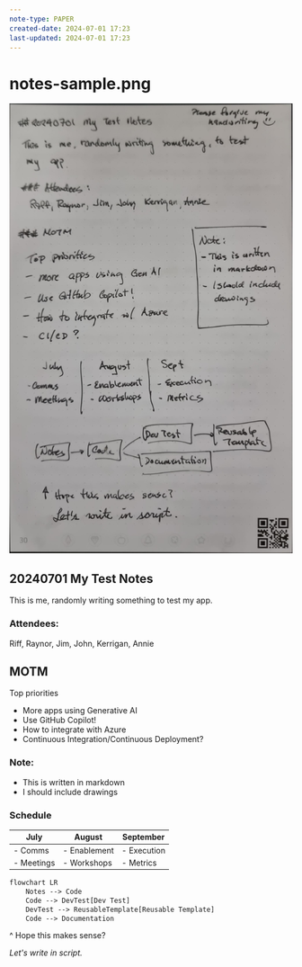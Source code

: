 ```yaml
---
note-type: PAPER
created-date: 2024-07-01 17:23
last-updated: 2024-07-01 17:23
---
```

# notes-sample.png
![notes-sample.png](../media/notes-sample.png)
## 20240701 My Test Notes

This is me, randomly writing something to test my app.

### Attendees:
Riff, Raynor, Jim, John, Kerrigan, Annie

## MOTM

Top priorities
- More apps using Generative AI
- Use GitHub Copilot!
- How to integrate with Azure
- Continuous Integration/Continuous Deployment?

### Note:
- This is written in markdown
- I should include drawings

### Schedule
| July         | August         | September     |
|--------------|----------------|---------------|
| - Comms      | - Enablement   | - Execution   |
| - Meetings   | - Workshops    | - Metrics     |

```mermaid
flowchart LR
    Notes --> Code
    Code --> DevTest[Dev Test]
    DevTest --> ReusableTemplate[Reusable Template]
    Code --> Documentation
```

^ Hope this makes sense?

_Let's write in script._